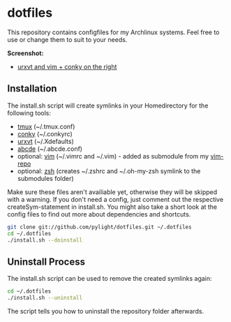 dotfiles 
========
This repository contains configfiles for my Archlinux systems. Feel free to use or change them to suit to your needs.

**Screenshot:**

* [urxvt and vim + conky on the right](http://i.imgur.com/HQFxL.jpg)

Installation
-------------
The install.sh script will create symlinks in your Homedirectory for the following tools:

* [tmux](http://tmux.sourceforge.net/) (~/.tmux.conf)
* [conky](http://conky.sourceforge.net/) (~/.conkyrc)
* [urxvt](https://wiki.archlinux.de/title/Urxvt) (~/.Xdefaults)
* [abcde](http://andrews-corner.org/abcde.html) (~/.abcde.conf)
* optional: [vim](http://www.vim.org/) (~/.vimrc and ~/.vim) - added as submodule from my [vim-repo](https://github.com/pylight/vimrc)
* optional: [zsh](http://www.zsh.org/) (creates ~/.zshrc and ~/.oh-my-zsh symlink to the submodules folder)

Make sure these files aren't availiable yet, otherwise they will be skipped with a warning. If you don't need a config, just comment out the respective createSym-statement in install.sh. You might also take a short look at the config files to find out more about dependencies and shortcuts. 

```bash
git clone git://github.com/pylight/dotfiles.git ~/.dotfiles
cd ~/.dotfiles
./install.sh --doinstall
```

Uninstall Process
------------------

The install.sh script can be used to remove the created symlinks again:

```bash
cd ~/.dotfiles
./install.sh --uninstall
```

The script tells you how to uninstall the repository folder afterwards.
